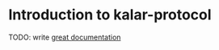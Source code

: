 # Introduction to kalar-protocol

TODO: write [great documentation](http://jacobian.org/writing/what-to-write/)
